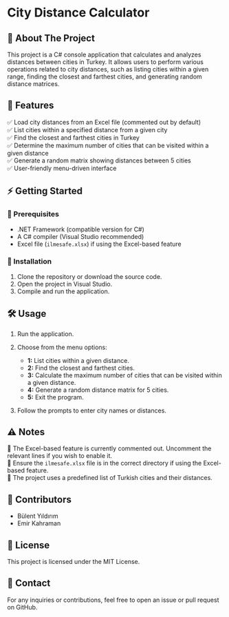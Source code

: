 # City Distance Calculator

## 📌 About The Project
This project is a C# console application that calculates and analyzes distances between cities in Turkey. It allows users to perform various operations related to city distances, such as listing cities within a given range, finding the closest and farthest cities, and generating random distance matrices.

## 🚀 Features
✅ Load city distances from an Excel file (commented out by default)  
✅ List cities within a specified distance from a given city  
✅ Find the closest and farthest cities in Turkey  
✅ Determine the maximum number of cities that can be visited within a given distance  
✅ Generate a random matrix showing distances between 5 cities  
✅ User-friendly menu-driven interface  

## ⚡ Getting Started
### 🔹 Prerequisites
- .NET Framework (compatible version for C#)
- A C# compiler (Visual Studio recommended)
- Excel file (`ilmesafe.xlsx`) if using the Excel-based feature

### 🔹 Installation
1. Clone the repository or download the source code.
2. Open the project in Visual Studio.
3. Compile and run the application.

## 🛠 Usage
1. Run the application.
2. Choose from the menu options:
   - **1:** List cities within a given distance.
   - **2:** Find the closest and farthest cities.
   - **3:** Calculate the maximum number of cities that can be visited within a given distance.
   - **4:** Generate a random distance matrix for 5 cities.
   - **5:** Exit the program.

3. Follow the prompts to enter city names or distances.

## ⚠️ Notes
🚫 The Excel-based feature is currently commented out. Uncomment the relevant lines if you wish to enable it.  
🚫 Ensure the `ilmesafe.xlsx` file is in the correct directory if using the Excel-based feature.  
🚫 The project uses a predefined list of Turkish cities and their distances.  

## 👥 Contributors

- Bülent Yıldırım
- Emir Kahraman

## 📄 License
This project is licensed under the MIT License.

## 📩 Contact
For any inquiries or contributions, feel free to open an issue or pull request on GitHub.


